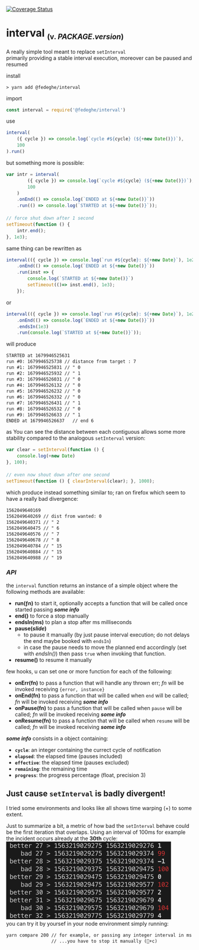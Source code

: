 [![Coverage Status](https://coveralls.io/repos/github/fedeghe/interval/badge.svg?branch=master)](https://coveralls.io/github/fedeghe/interval?branch=master)  
# interval <sub><small>(v. $PACKAGE.version$)</small></sub>

A really simple tool meant to replace `setInterval`  
primarily providing a stable interval execution, moreover can be paused and resumed

install
``` shell
> yarn add @fedeghe/interval 
```
import 
``` js
const interval = require('@fedeghe/interval')
```

use 
``` js
interval(
    ({ cycle }) => console.log(`cycle #${cycle} (${+new Date()})`),
    100
).run()
```
but something more is possible:
``` js
var intr = interval(
        ({ cycle }) => console.log(`cycle #${cycle} (${+new Date()})`),
        100
    )
    .onEnd(() => console.log(`ENDED at ${+new Date()}`))
    .run(() => console.log(`STARTED at ${+new Date()}`));

// force shut down after 1 second
setTimeout(function () {
    intr.end();
}, 1e3);
```
same thing can be rewritten as 
```js
interval(({ cycle }) => console.log(`run #${cycle}: ${+new Date}`), 1e2)
    .onEnd(() => console.log(`ENDED at ${+new Date()}`))
    .run(inst => {
        console.log(`STARTED at ${+new Date()}`)
        setTimeout(()=> inst.end(), 1e3);
    });
```
or
``` js
interval(({ cycle }) => console.log(`run #${cycle}: ${+new Date}`), 1e2)
    .onEnd(() => console.log(`ENDED at ${+new Date()}`))
    .endsIn(1e3)
    .run(console.log(`STARTED at ${+new Date()}`));
```

will produce

```
STARTED at 1679946525631
run #0: 1679946525738 // distance from target : 7
run #1: 1679946525831 // " 0
run #2: 1679946525932 // " 1
run #3: 1679946526031 // " 0
run #4: 1679946526132 // " 0
run #5: 1679946526232 // " 0
run #6: 1679946526332 // " 0
run #7: 1679946526431 // " 1
run #8: 1679946526532 // " 0
run #9: 1679946526633 // " 1
ENDED at 1679946526637   // end 6
```
as You can see the distance between each contiguous allows some more stability compared to the analogous `setInterval` version:

``` js
var clear = setInterval(function () {
    console.log(+new Date)
}, 100);

// even now shout down after one second
setTimeout(function () { clearInterval(clear); }, 1000);
```
which produce instead something similar to; ran on firefox which seem to have a really bad divergence:
```
1562049640169
1562049640269 // dist from wanted: 0
1562049640371 // " 2
1562049640475 // " 6
1562049640576 // " 7
1562049640678 // " 8
1562049640784 // " 15
1562049640884 // " 15
1562049640988 // " 19
```
### _API_
the `interval` function returns an instance of a simple object where the following methods are available:
- **run(ƒn)** to start it, optionally accepts a function that will be called once started passing _**some info**_
- **end()** to force a stop manually
- **endsIn(ms)** to plan a stop after ms milliseconds
- **pause(_slide_)**  
    - to pause it manually (by just pause interval execution; do not delays the end maybe booked with `endsIn`)  
    -  in case the pause needs to move the planned end accordingly (set with _endsIn()_) then pass `true` when invoking that function. 
- **resume()** to resume it manually  

few hooks, u can set one or more function for each of the following:
- **onErr(fn)** to pass a function that will handle any thrown err; _fn_ will be invoked receiving `{error, instance}`
- **onEnd(fn)** to pass a function that will be called when `end` will be called; _fn_ will be invoked receiving _**some info**_  
- **onPause(fn)** to pass a function that will be called when `pause` will be called; _fn_ will be invoked receiving _**some info**_ 
- **onResume(fn)** to pass a function that will be called when `resume` will be called; _fn_ will be invoked receiving _**some info**_  

_**some info**_ consists in a object containing: 
- **`cycle`**: an integer containing the currect cycle of notification 
- **`elapsed`**: the elapsed time (pauses included)   
- **`effective`**: the elapsed time (pauses excluded)
- **`remaining`**: the remaining time
- **`progress`**: the progress percentage (float, precision 3)

## Just cause `setInterval` is badly divergent!  
I tried some environments and looks like all shows time warping (+) to some extent.  

Just to summarize a bit, a metric of how bad the `setInterval` behave could be the first iteration that overlaps. 
Using an interval of 100ms for example the incident occurs already at the **30th** cycle:  
![100runs](https://raw.githubusercontent.com/fedeghe/interval/master/compare/100.png)  
you can try it by yoursef in your node environment simply running:  

```
yarn compare 200 // for example, or passing any integer interval in ms
                 // ...you have to stop it manually (+c)
```





